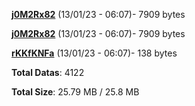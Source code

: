 [**j0M2Rx82**](/data/j0M2Rx82.txt) (13/01/23 - 06:07)- 7909 bytes

[**j0M2Rx82**](/data/j0M2Rx82.txt) (13/01/23 - 06:07)- 7909 bytes

[**rKKfKNFa**](/data/rKKfKNFa.txt) (13/01/23 - 06:07)- 138 bytes

**Total Datas**: 4122

**Total Size**: 25.79 MB / 25.8 MB